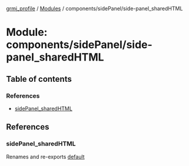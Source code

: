 [grmj_profile](../README.md) / [Modules](../modules.md) / components/sidePanel/side-panel\_sharedHTML

# Module: components/sidePanel/side-panel\_sharedHTML

## Table of contents

### References

- [sidePanel\_sharedHTML](components_sidePanel_side_panel_sharedHTML-1.md#sidepanel_sharedhtml)

## References

### sidePanel\_sharedHTML

Renames and re-exports [default](../interfaces/interfaces_interfaces.default.md)
